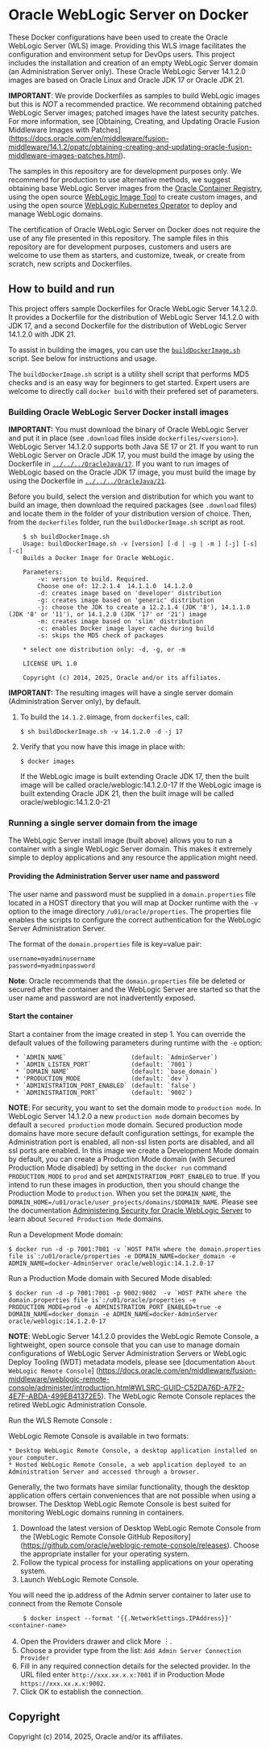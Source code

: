 Oracle WebLogic Server on Docker
=================================
These Docker configurations have been used to create the Oracle WebLogic Server (WLS) image. Providing this WLS image facilitates the configuration and environment setup for DevOps users. This project includes the installation and creation of an empty WebLogic Server domain (an Administration Server only). These Oracle WebLogic Server 14.1.2.0 images are based on Oracle Linux and Oracle JDK 17 or Oracle JDK 21.

**IMPORTANT**: We provide Dockerfiles as samples to build WebLogic images but this is _NOT_ a recommended practice. We recommend obtaining patched WebLogic Server images; patched images have the latest security patches. For more information, see [Obtaining, Creating, and Updating Oracle Fusion Middleware Images with Patches] (https://docs.oracle.com/en/middleware/fusion-middleware/14.1.2/opatc/obtaining-creating-and-updating-oracle-fusion-middleware-images-patches.html).

The samples in this repository are for development purposes only. We recommend for production to use alternative methods, we suggest obtaining base WebLogic Server images from the [Oracle Container Registry](https://oracle.github.io/weblogic-kubernetes-operator/userguide/base-images/ocr-images/), using the open source [WebLogic Image Tool](https://oracle.github.io/weblogic-kubernetes-operator/userguide/base-images/custom-images/) to create custom images, and using the open source [WebLogic Kubernetes Operator](https://oracle.github.io/weblogic-kubernetes-operator/) to deploy and manage WebLogic domains.

The certification of Oracle WebLogic Server on Docker does not require the use of any file presented in this repository. The sample files in this repository are for development purposes, customers and users are welcome to use them as starters, and customize, tweak, or create from scratch, new scripts and Dockerfiles.


## How to build and run
This project offers sample Dockerfiles for Oracle WebLogic Server 14.1.2.0. It provides a Dockerfile for the distribution of WebLogic Server 14.1.2.0 with JDK 17, and a second Dockerfile for the distribution of WebLogic Server 14.1.2.0 with JDK 21.

To assist in building the images, you can use the [`buildDockerImage.sh`](dockerfiles/buildDockerImage.sh) script. See below for instructions and usage.

The `buildDockerImage.sh` script is a utility shell script that performs MD5 checks and is an easy way for beginners to get started. Expert users are welcome to directly call `docker build` with their prefered set of parameters.

### Building Oracle WebLogic Server Docker install images
**IMPORTANT:** You must download the binary of Oracle WebLogic Server and put it in place (see `.download` files inside `dockerfiles/<version>`).  WebLogic Server 14.1.2.0 supports both Java SE 17 or 21. If you want to run WebLogic Server on Oracle JDK 17, you must build the image by using the Dockerfile in [`../../../OracleJava/17`](https://github.com/oracle/docker-images/tree/master/OracleJava/17). If you want to run images of WebLogic based on the Oracle JDK 17 image, you must build the image by using the Dockerfile in [`../../../OracleJava/21`](https://github.com/oracle/docker-images/tree/master/OracleJava/21).

Before you build, select the version and distribution for which you want to build an image, then download the required packages (see `.download` files) and locate them in the folder of your distribution version of choice. Then, from the `dockerfiles` folder, run the `buildDockerImage.sh` script as root.

        $ sh buildDockerImage.sh
        Usage: buildDockerImage.sh -v [version] [-d | -g | -m ] [-j] [-s] [-c]
        Builds a Docker Image for Oracle WebLogic.

        Parameters:
            -v: version to build. Required.
            Choose one of: 12.2.1.4  14.1.1.0  14.1.2.0  
            -d: creates image based on 'developer' distribution
            -g: creates image based on 'generic' distribution
            -j: choose the JDK to create a 12.2.1.4 (JDK '8'), 14.1.1.0 (JDK '8' or '11'), or 14.1.2.0 (JDK '17' or '21') image
            -m: creates image based on 'slim' distribution
            -c: enables Docker image layer cache during build
            -s: skips the MD5 check of packages

        * select one distribution only: -d, -g, or -m

        LICENSE UPL 1.0

        Copyright (c) 2014, 2025, Oracle and/or its affiliates.


**IMPORTANT:** The resulting images will have a single server domain (Administration Server only), by default.


  1. To build the `14.1.2.0`image, from `dockerfiles`, call:

        `$ sh buildDockerImage.sh -v 14.1.2.0 -d -j 17`

  2. Verify that you now have this image in place with:

        `$ docker images`
     
     If the WebLogic image is built extending Oracle JDK 17, then the built image will be called oracle/weblogic:14.1.2.0-17
     If the WebLogic image is built extending Oracle JDK 21, then the built image will be called oracle/weblogic:14.1.2.0-21
     

### Running a single server domain from the image
The WebLogic Server install image (built above) allows you to run a container with a single WebLogic Server domain.  This makes it extremely simple to deploy applications and any resource the application might need.

#### Providing the Administration Server user name and password
The user name and password must be supplied in a `domain.properties` file located in a HOST directory that you will map at Docker runtime with the `-v` option to the image directory `/u01/oracle/properties`. The properties file enables the scripts to configure the correct authentication for the WebLogic Server Administration Server.

The format of the `domain.properties` file is key=value pair:

	username=myadminusername
	password=myadminpassword

**Note**: Oracle recommends that the `domain.properties` file be deleted or secured after the container and the WebLogic Server are started so that the user name and password are not inadvertently exposed.

#### Start the container
Start a container from the image created in step 1.
You can override the default values of the following parameters during runtime with the `-e` option:

      * `ADMIN_NAME`                  (default: `AdminServer`)
      * `ADMIN_LISTEN_PORT`           (default: `7001`)
      * `DOMAIN_NAME`                 (default: `base_domain`)
      * 'PRODUCTION_MODE              (default: `dev`)
      * `ADMINISTRATION_PORT_ENABLED` (default: `false`)
      * `ADMINISTRATION_PORT`         (default: `9002`)

**NOTE**: For security, you want to set the domain mode to `production mode`. In WebLogic Server 14.1.2.0 a new `production mode` domain becomes by default a `secured production` mode domain. Secured production mode domains have more secure default configuration settings, for example the Administration port is enabled, all non-ssl listen ports are disabled, and all ssl ports are enabled. In this image we create a Development Mode domain by default, you can create a Production Mode domain (with Secured Production Mode disabled) by setting in the `docker run` command `PRODUCTION_MODE` to `prod` and set `ADMINISTRATION_PORT_ENABLED` to true. If you intend to run these images in production, then you should change the Production Mode to `production`. When you set the `DOMAIN_NAME`, the `DOMAIN_HOME=/u01/oracle/user_projects/domains/$DOMAIN_NAME`.  Please see the documentation [Administering Security for Oracle WebLogic Server](https://docs.oracle.com/en/middleware/fusion-middleware/weblogic-server/14.1.2/secmg/using-secured-production-mode.html#GUID-9ED2EF38-F763-4999-80ED-27A3FBCB9D7D) to learn about `Secured Production Mode` domains.


Run a Development Mode domain:

	$ docker run -d -p 7001:7001 -v `HOST PATH where the domain.properties file is`:/u01/oracle/properties -e DOMAIN_NAME=docker_domain -e ADMIN_NAME=docker-AdminServer oracle/weblogic:14.1.2.0-17

Run a Production Mode domain with Secured Mode disabled: 

	$ docker run -d -p 7001:7001 -p 9002:9002  -v `HOST PATH where the domain.properties file is`:/u01/oracle/properties -e PRODUCTION_MODE=prod -e ADMINISTRATION_PORT_ENABLED=true -e DOMAIN_NAME=docker_domain -e ADMIN_NAME=docker-AdminServer oracle/weblogic:14.1.2.0-17

**NOTE**: WebLogic Server 14.1.2.0 provides the WebLogic Remote Console, a lightweight, open source console that you can use to manage domain configurations of WebLogic Server Administration Servers or WebLogic Deploy Tooling (WDT) metadata models, please see [documentation `About WebLogic Remote Console`] (https://docs.oracle.com/en/middleware/fusion-middleware/weblogic-remote-console/administer/introduction.html#WLSRC-GUID-C52DA76D-A7F2-4E7F-ABDA-499EB41372E5).  The WebLogic Remote Console replaces the retired WebLogic Administration Console.

Run the WLS Remote Console :

WebLogic Remote Console is available in two formats:

    * Desktop WebLogic Remote Console, a desktop application installed on your computer.
    * Hosted WebLogic Remote Console, a web application deployed to an Administration Server and accessed through a browser.

Generally, the two formats have similar functionality, though the desktop application offers certain conveniences that are not possible when using a browser. The Desktop WebLogic Remote Console is best suited for monitoring WebLogic domains running in containers.

1. Download the latest version of Desktop WebLogic Remote Console from the [WebLogic Remote Console GitHub Repository] (https://github.com/oracle/weblogic-remote-console/releases). Choose the appropriate installer for your operating system.
2. Follow the typical process for installing applications on your operating system.
3. Launch WebLogic Remote Console.

You will need the ip.address of the Admin server container to later use to connect from the Remote Console

        $ docker inspect --format '{{.NetworkSettings.IPAddress}}' <container-name>

4. Open the Providers drawer and click More ︙.
5. Choose a provider type from the list:
     `Add Admin Server Connection Provider`
6. Fill in any required connection details for the selected provider.  In the URL filed enter `http://xxx.xx.x.x:7001` if in Production Mode `https://xxx.xx.x.x:9002`.
7. Click OK to establish the connection.

## Copyright
Copyright (c) 2014, 2025, Oracle and/or its affiliates.
